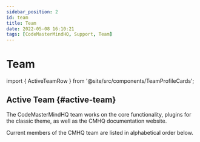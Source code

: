 ```yaml
---
sidebar_position: 2
id: team
title: Team
date: 2022-05-08 16:10:21
tags: [CodeMasterMindHQ, Support, Team]
---
```


# Team

import { ActiveTeamRow } from '@site/src/components/TeamProfileCards';

## Active Team {#active-team}

The CodeMasterMindHQ team works on the core functionality, plugins for the classic theme, as well as the CMHQ documentation website.

Current members of the CMHQ team are listed in alphabetical order below.

<ActiveTeamRow />

<!-- ## Honorary Alumni {#honorary-alumni}

CMHQ would never be what it is today without the huge contributions from these folks who have moved on to bigger and greater things.

<HonoraryAlumniTeamRow />

## Student Fellows {#student-fellows}

A handful of students have also worked on CMHQ, contributing amazing features such as plugin options validation, migration tooling, and a Bootstrap theme.

<StudentFellowsTeamRow />

## Acknowledgements {#acknowledgements}

CMHQ was originally created by Ajay Dhangar. Today, CMHQ has a few open source contributors. We’d like to recognize a few people who have made significant contributions to CMHQ and its CMHQ in the past and have helped maintain them over the years:
 -->
